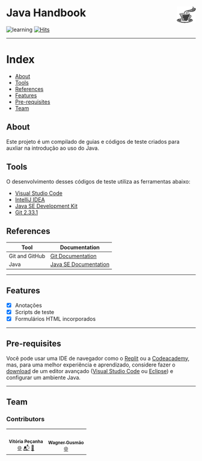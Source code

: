 # Java Handbook <img src="assets/tea-311844_640.png" width="10%" height="10%" align="right" valign="center"/> 

![learning](https://img.shields.io/badge/Java-learning-green.svg)
[![Hits](https://hits.seeyoufarm.com/api/count/incr/badge.svg?url=https://github.com/vitoriape/java-handbook&count_bg=%2379C83D&title_bg=%23555555&icon=&icon_color=%23E7E7E7&title=Views&edge_flat=false)](https://hits.seeyoufarm.com)

---

Index
======
<!--ts-->
   * [About](#about)
   * [Tools](#tools)
   * [References](#references)
   * [Features](#features)
   * [Pre-requisites](#pre-requisites)
   * [Team](#team)

## About
Este projeto é um compilado de guias e códigos de teste criados para auxliar na introdução ao uso do Java. 

## Tools
O desenvolvimento desses códigos de teste utiliza as ferramentas abaixo:

- [Visual Studio Code](https://code.visualstudio.com/docs)
- [IntelliJ IDEA](https://www.jetbrains.com/pt-br/idea/resources/)
- [Java SE Development Kit](https://www.oracle.com/java/technologies/downloads/)
- [Git 2.33.1](https://git-scm.com/downloads)


## References

| **Tool**       | **Documentation** 						                               |
|----------------|---------------------------------------------------------------------------------------------|
| Git and GitHub | [Git Documentation](https://git-scm.com/doc)                                                | 			       
|     Java       | [Java SE Documentation](https://www.oracle.com/java/technologies/javase-documentation.html) |

---

## Features

- [x] Anotações
- [x] Scripts de teste
- [x] Formulários HTML incorporados

---

## Pre-requisites
Você pode usar uma IDE de navegador como o [Replit](https://replit.com/) ou a [Codeacademy](https://www.codecademy.com/), mas, para uma melhor experiência e aprendizado, considere fazer o [download](https://ninite.com/) de um editor avançado ([Visual Studio Code](https://code.visualstudio.com/download) ou [Eclipse](https://www.eclipse.org/downloads/)) e configurar um ambiente Java.

---

## Team
### Contributors
<table>
  <tr>
    <td align="center"><a href="https://github.com/vitoriape"><img style="border-radius: 50%;" src="https://avatars.githubusercontent.com/u/55922652?v=4" width="100px;" alt=""/><br /><sub><b>Vitória Peçanha</b></sub></a><br /><a href="https://www.linkedin.com/in/vitoria-pecanha/" title="LinkedIn">🌐</a>   <a href="mailto:vitoriapecanha.log@gmail.com" title="E-mail">📬</a>   <a href="https://translate.habitica.com/user/PenariaToji/" title="Linguists Commonwealth">📜</a></td>   
    <td align="center"><a href="https://github.com/VagnerGusmaoTI"><img style="border-radius: 50%;" src="https://avatars.githubusercontent.com/u/88947342?v=4" width="100px;" alt=""/><br /><sub><b>Wagner Gusmão</b></sub></a><br /><a href="https://www.linkedin.com/in/vagnergusmao" title="LinkedIn">🌐</a></td>
  </tr>
</table>
